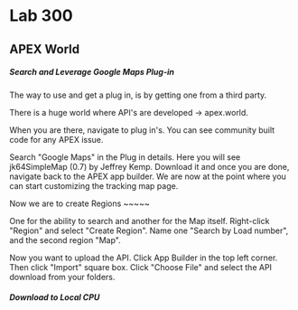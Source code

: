 # Lab 300
## APEX World
##### Search and Leverage Google Maps Plug-in

The way to use and get a plug in, is by getting one from a third party. 

There is a huge world where API's are developed -> apex.world.

When you are there, navigate to plug in's. You can see community built code for any APEX issue.

Search "Google Maps" in the Plug in details. Here you will see jk64SimpleMap (0.7) by Jeffrey Kemp. Download it and once you are done, navigate back to the APEX app builder. We are now at the point where you can start customizing the tracking map page. 

Now we are to create Regions ~~~~~

One for the ability to search and another for the Map itself. Right-click "Region" and select "Create Region". Name one "Search by Load number", and the second region "Map".

Now you want to upload the API. Click App Builder in the top left corner. Then click "Import" square box. Click "Choose File" and select the API download from your folders.

##### Download to Local CPU
